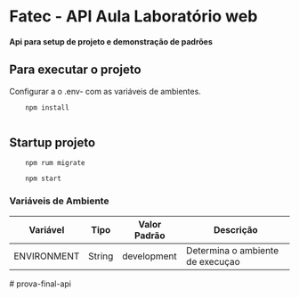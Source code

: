 # Fatec - API Aula Laboratório web
#### Api para setup de projeto e demonstração de padrões

## Para executar o projeto

Configurar a o .env-<environment> com as variáveis de ambientes.  

```
    npm install
    
```

## Startup projeto

```
    npm rum migrate

    npm start
```

### Variáveis de Ambiente

|Variável      |Tipo   | Valor Padrão | Descrição                        | 
|--------------|-------|--------------|----------------------------------|
|ENVIRONMENT   |String |development   |Determina o ambiente de execuçao  |#   p r o v a - f i n a l - a p i  
 #   p r o v a - f i n a l - a p i  
 